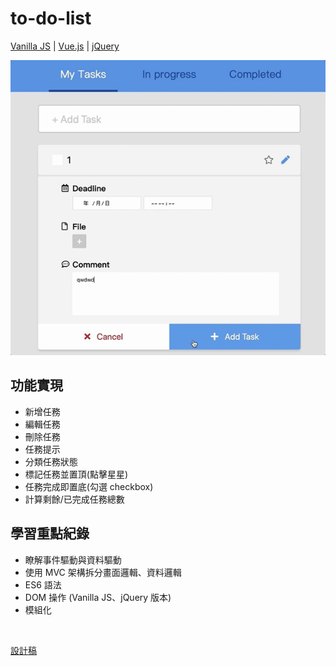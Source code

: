 # to-do-list
[Vanilla JS](https://yachen168.github.io/TodoList/Vanilla-JS) | [Vue.js](https://yachen168.github.io/TodoList/Vue.js) | [jQuery](https://yachen168.github.io/TodoList/jQuery)


![](./images/demo.gif)


## 功能實現
- 新增任務
- 編輯任務
- 刪除任務
- 任務提示
- 分類任務狀態
- 標記任務並置頂(點擊星星)
- 任務完成即置底(勾選 checkbox)
- 計算剩餘/已完成任務總數


## 學習重點紀錄
- 瞭解事件驅動與資料驅動
- 使用 MVC 架構拆分畫面邏輯、資料邏輯
- ES6 語法
- DOM 操作 (Vanilla JS、jQuery 版本)
- 模組化


<br>

[設計稿](https://hexschool.github.io/THE_F2E_Design/todolist/)

